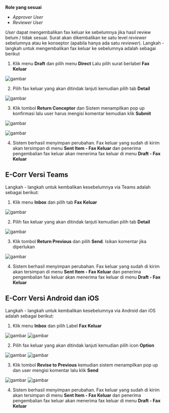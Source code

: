 **Role yang sesuai**

- *Approver User*
- *Reviewer User*

*User* dapat mengembalikan fax keluar ke sebelumnya jika hasil review belum / tidak sesuai. Surat akan dikembalikan ke satu level *reviewer* sebelumnya atau ke konseptor (apabila hanya ada satu *reviewer*). Langkah - langkah untuk mengembalikan fax keluar ke sebelumnya adalah sebagai berikut

1. Klik menu **Draft** dan pilih menu **Direct** Lalu pilih surat berlabel **Fax Keluar**

![gambar](FaxKeluar/FK_Web/02FK39.png)

2. Pilih fax keluar yang akan ditindak lanjuti kemudian pilih tab **Detail**

![gambar](FaxKeluar/FK_Web/02FK40.png)

3. Klik tombol **Return Conceptor** dan Sistem menampilkan pop up konfirmasi lalu user harus mengisi komentar kemudian klik **Submit**


![gambar](FaxKeluar/FK_Web/02FK-CR01.png)

![gambar](FaxKeluar/FK_Web/02FK-CR01-1.png)

4. Sistem berhasil menyimpan perubahan. Fax keluar yang sudah di kirim akan tersimpan di menu **Sent Item - Fax Keluar** dan penerima pengembalian fax keluar akan menerima fax keluar di menu **Draft - Fax Keluar**


## **E-Corr Versi Teams**

Langkah - langkah untuk kembalikan kesebelumnya via Teams adalah sebagai berikut:

1. Klik menu **Inbox** dan pilih tab **Fax Keluar**

![gambar](FaxKeluar/FK_Teams/FK40.png)

2. Pilih fax keluar yang akan ditindak lanjuti kemudian pilih tab **Detail**

![gambar](FaxKeluar/FK_Teams/FK41.png)

3. Klik tombol **Return Previous** dan pilih **Send**. Isikan komentar jika diperlukan

![gambar](FaxKeluar/FK_Teams/FK42.png)

4. Sistem berhasil menyimpan perubahan. Fax keluar yang sudah di kirim akan tersimpan di menu **Sent Item - Fax Keluar** dan penerima pengembalian fax keluar akan menerima fax keluar di menu **Draft - Fax Keluar**



## **E-Corr Versi Android dan iOS**


Langkah - langkah untuk kembalikan kesebelumnya via Android dan iOS adalah sebagai berikut:

1. Klik menu **Inbox** dan pilih Label **Fax Keluar**

![gambar](FaxKeluar/FK_Android/KembaliFK/02A01.png) ![gambar](FaxKeluar/FK_Android/KembaliFK/02A02.png)

2. Pilih fax keluar yang akan ditindak lanjuti kemudian pilih icon **Option**

![gambar](FaxKeluar/FK_Android/KembaliFK/02A03.png) ![gambar](FaxKeluar/FK_Android/KembaliFK/02A04.png)

3. Klik tombol **Revise to Previous** kemudian sistem menampilkan pop up dan user mengisi komentar lalu klik **Send**

![gambar](FaxKeluar/FK_Android/KembaliFK/02A05.png) ![gambar](FaxKeluar/FK_Android/KembaliFK/02A06.png)

4. Sistem berhasil menyimpan perubahan. Fax keluar yang sudah di kirim akan tersimpan di menu **Sent Item - Fax Keluar** dan penerima pengembalian fax keluar akan menerima fax keluar di menu **Draft - Fax Keluar**

